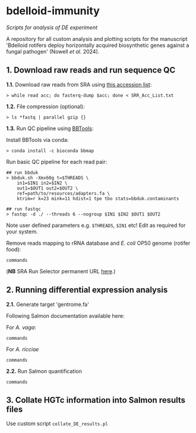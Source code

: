 # bdelloid-immunity
_Scripts for analysis of DE experiment_

A repository for all custom analysis and plotting scripts for the manuscript 'Bdelloid rotifers deploy horizontally acquired biosynthetic genes against a fungal pathogen' (Nowell _et al._ 2024).

## 1. Download raw reads and run sequence QC

**1.1.** Download raw reads from SRA using [this accession list](SRR_Acc_List.txt):
```
> while read acc; do fasterq-dump $acc; done < SRR_Acc_List.txt
```

**1.2.** File compression (optional):
```
> ls *fastq | parallel gzip {}
```

**1.3.** Run QC pipeline using [BBTools](https://jgi.doe.gov/data-and-tools/software-tools/bbtools/bb-tools-user-guide/):

Install BBTools via conda:
```
> conda install -c bioconda bbmap
```

Run basic QC pipeline for each read pair:
```
## run bbduk
> bbduk.sh -Xmx60g t=$THREADS \
    in1=$IN1 in2=$IN2 \
    out1=$OUT1 out2=$OUT2 \
    ref=path/to/resources/adapters.fa \
    ktrim=r k=23 mink=11 hdist=1 tpe tbo stats=bbduk.contaminants

## run fastqc
> fastqc -d ./ --threads 6 --nogroup $IN1 $IN2 $OUT1 $OUT2
```
Note user defined parameters e.g. `$THREADS`, `$IN1` etc! Edit as required for your system.

Remove reads mapping to rRNA database and _E. coli_ OP50 genome (rotifer food):
```
commands
```

(**NB** SRA Run Selector permanent URL [here](https://www.ncbi.nlm.nih.gov/Traces/study/?query_key=3&WebEnv=MCID_664cb51e8626ff46afab21f6&o=acc_s%3Aa&s=ERR4469891,ERR4469902,ERR4469903,ERR4469904,ERR4469905,ERR4469906,ERR4469907,ERR4469908,ERR4471099,ERR4471100,ERR4471101,ERR4471102,ERR4471104,ERR4471105,ERR4471106,ERR4471107,ERR4471108,ERR4471109,ERR4471110,ERR4471111,ERR4471113,ERR4471114,ERR4471115,ERR4471116#).)

## 2. Running differential expression analysis

**2.1.** Generate target 'gentrome.fa'

Following Salmon documentation available here: 

For _A. vaga_:
```
commands
```

For _A. ricciae_
```
commands
```

**2.2.** Run Salmon quantification

```
commands
```

## 3. Collate HGTc information into Salmon results files

Use custom script `collate_DE_results.pl` 
